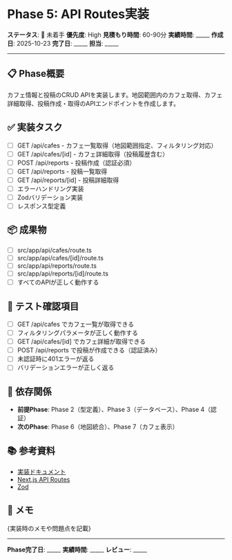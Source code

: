 # Phase 5: API Routes実装

**ステータス**: 🔴 未着手
**優先度**: High
**見積もり時間**: 60-90分
**実績時間**: _____
**作成日**: 2025-10-23
**完了日**: _____
**担当**: _____

---

## 📋 Phase概要

カフェ情報と投稿のCRUD APIを実装します。地図範囲内のカフェ取得、カフェ詳細取得、投稿作成・取得のAPIエンドポイントを作成します。

## ✅ 実装タスク

- [ ] GET /api/cafes - カフェ一覧取得（地図範囲指定、フィルタリング対応）
- [ ] GET /api/cafes/[id] - カフェ詳細取得（投稿履歴含む）
- [ ] POST /api/reports - 投稿作成（認証必須）
- [ ] GET /api/reports - 投稿一覧取得
- [ ] GET /api/reports/[id] - 投稿詳細取得
- [ ] エラーハンドリング実装
- [ ] Zodバリデーション実装
- [ ] レスポンス型定義

## 📦 成果物

- [ ] src/app/api/cafes/route.ts
- [ ] src/app/api/cafes/[id]/route.ts
- [ ] src/app/api/reports/route.ts
- [ ] src/app/api/reports/[id]/route.ts
- [ ] すべてのAPIが正しく動作する

## 🧪 テスト確認項目

- [ ] GET /api/cafes でカフェ一覧が取得できる
- [ ] フィルタリングパラメータが正しく動作する
- [ ] GET /api/cafes/[id] でカフェ詳細が取得できる
- [ ] POST /api/reports で投稿が作成できる（認証済み）
- [ ] 未認証時に401エラーが返る
- [ ] バリデーションエラーが正しく返る

## 📝 依存関係

- **前提Phase**: Phase 2（型定義）、Phase 3（データベース）、Phase 4（認証）
- **次のPhase**: Phase 6（地図統合）、Phase 7（カフェ表示）

## 📚 参考資料

- [実装ドキュメント](../../implementation/20251023_05-api-routes.md)
- [Next.js API Routes](https://nextjs.org/docs/app/building-your-application/routing/route-handlers)
- [Zod](https://zod.dev/)

## 📝 メモ

{実装時のメモや問題点を記載}

---

**Phase完了日**: _____
**実績時間**: _____
**レビュー**: _____
